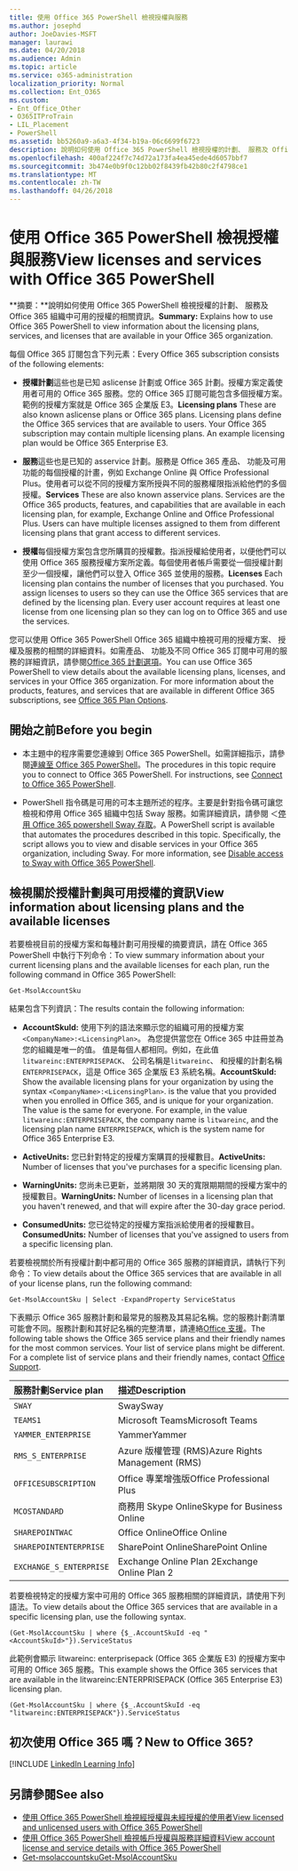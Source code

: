 ```yaml
---
title: 使用 Office 365 PowerShell 檢視授權與服務
ms.author: josephd
author: JoeDavies-MSFT
manager: laurawi
ms.date: 04/20/2018
ms.audience: Admin
ms.topic: article
ms.service: o365-administration
localization_priority: Normal
ms.collection: Ent_O365
ms.custom:
- Ent_Office_Other
- O365ITProTrain
- LIL_Placement
- PowerShell
ms.assetid: bb5260a9-a6a3-4f34-b19a-06c6699f6723
description: 說明如何使用 Office 365 PowerShell 檢視授權的計劃、 服務及 Office 365 組織中可用的授權的相關資訊。
ms.openlocfilehash: 400af224f7c74d72a173fa4ea45ede4d6057bbf7
ms.sourcegitcommit: 3b474e0b9f0c12bb02f8439fb42b80c2f4798ce1
ms.translationtype: MT
ms.contentlocale: zh-TW
ms.lasthandoff: 04/26/2018
---
```

# <a name="view-licenses-and-services-with-office-365-powershell"></a><span data-ttu-id="9a7c2-103">使用 Office 365 PowerShell 檢視授權與服務</span><span class="sxs-lookup"><span data-stu-id="9a7c2-103">View licenses and services with Office 365 PowerShell</span></span>

<span data-ttu-id="9a7c2-104">**摘要：**說明如何使用 Office 365 PowerShell 檢視授權的計劃、 服務及 Office 365 組織中可用的授權的相關資訊。</span><span class="sxs-lookup"><span data-stu-id="9a7c2-104">**Summary:** Explains how to use Office 365 PowerShell to view information about the licensing plans, services, and licenses that are available in your Office 365 organization.</span></span>
  
<span data-ttu-id="9a7c2-105">每個 Office 365 訂閱包含下列元素：</span><span class="sxs-lookup"><span data-stu-id="9a7c2-105">Every Office 365 subscription consists of the following elements:</span></span>

- <span data-ttu-id="9a7c2-p101">**授權計劃**這些也是已知 aslicense 計劃或 Office 365 計劃。授權方案定義使用者可用的 Office 365 服務。您的 Office 365 訂閱可能包含多個授權方案。範例的授權方案就是 Office 365 企業版 E3。</span><span class="sxs-lookup"><span data-stu-id="9a7c2-p101">**Licensing plans** These are also known aslicense plans or Office 365 plans. Licensing plans define the Office 365 services that are available to users. Your Office 365 subscription may contain multiple licensing plans. An example licensing plan would be Office 365 Enterprise E3.</span></span>
    
- <span data-ttu-id="9a7c2-p102">**服務**這些也是已知的 asservice 計劃。服務是 Office 365 產品、 功能及可用功能的每個授權的計畫，例如 Exchange Online 與 Office Professional Plus。使用者可以從不同的授權方案所授與不同的服務權限指派給他們的多個授權。</span><span class="sxs-lookup"><span data-stu-id="9a7c2-p102">**Services** These are also known asservice plans. Services are the Office 365 products, features, and capabilities that are available in each licensing plan, for example, Exchange Online and Office Professional Plus. Users can have multiple licenses assigned to them from different licensing plans that grant access to different services.</span></span>
    
- <span data-ttu-id="9a7c2-p103">**授權**每個授權方案包含您所購買的授權數。指派授權給使用者，以便他們可以使用 Office 365 服務授權方案所定義。每個使用者帳戶需要從一個授權計劃至少一個授權，讓他們可以登入 Office 365 並使用的服務。</span><span class="sxs-lookup"><span data-stu-id="9a7c2-p103">**Licenses** Each licensing plan contains the number of licenses that you purchased. You assign licenses to users so they can use the Office 365 services that are defined by the licensing plan. Every user account requires at least one license from one licensing plan so they can log on to Office 365 and use the services.</span></span>
    
<span data-ttu-id="9a7c2-p104">您可以使用 Office 365 PowerShell Office 365 組織中檢視可用的授權方案、 授權及服務的相關的詳細資料。如需產品、 功能及不同 Office 365 訂閱中可用的服務的詳細資訊，請參閱[Office 365 計劃選項](https://go.microsoft.com/fwlink/p/?LinkId=691147)。</span><span class="sxs-lookup"><span data-stu-id="9a7c2-p104">You can use Office 365 PowerShell to view details about the available licensing plans, licenses, and services in your Office 365 organization. For more information about the products, features, and services that are available in different Office 365 subscriptions, see [Office 365 Plan Options](https://go.microsoft.com/fwlink/p/?LinkId=691147).</span></span>

## <a name="before-you-begin"></a><span data-ttu-id="9a7c2-118">開始之前</span><span class="sxs-lookup"><span data-stu-id="9a7c2-118">Before you begin</span></span>

- <span data-ttu-id="9a7c2-p105">本主題中的程序需要您連線到 Office 365 PowerShell。如需詳細指示，請參閱[連線至 Office 365 PowerShell](connect-to-office-365-powershell.md)。</span><span class="sxs-lookup"><span data-stu-id="9a7c2-p105">The procedures in this topic require you to connect to Office 365 PowerShell. For instructions, see [Connect to Office 365 PowerShell](connect-to-office-365-powershell.md).</span></span>
    
- <span data-ttu-id="9a7c2-p106">PowerShell 指令碼是可用的可本主題所述的程序。主要是針對指令碼可讓您檢視和停用 Office 365 組織中包括 Sway 服務。如需詳細資訊，請參閱 ＜[停用 Office 365 powershell Sway 存取](disable-access-to-sway-with-office-365-powershell.md)。</span><span class="sxs-lookup"><span data-stu-id="9a7c2-p106">A PowerShell script is available that automates the procedures described in this topic. Specifically, the script allows you to view and disable services in your Office 365 organization, including Sway. For more information, see [Disable access to Sway with Office 365 PowerShell](disable-access-to-sway-with-office-365-powershell.md).</span></span>
    
## <a name="view-information-about-licensing-plans-and-the-available-licenses"></a><span data-ttu-id="9a7c2-124">檢視關於授權計劃與可用授權的資訊</span><span class="sxs-lookup"><span data-stu-id="9a7c2-124">View information about licensing plans and the available licenses</span></span>

<span data-ttu-id="9a7c2-125">若要檢視目前的授權方案和每種計劃可用授權的摘要資訊，請在 Office 365 PowerShell 中執行下列命令：</span><span class="sxs-lookup"><span data-stu-id="9a7c2-125">To view summary information about your current licensing plans and the available licenses for each plan, run the following command in Office 365 PowerShell:</span></span>
  
```
Get-MsolAccountSku
```

<span data-ttu-id="9a7c2-126">結果包含下列資訊：</span><span class="sxs-lookup"><span data-stu-id="9a7c2-126">The results contain the following information:</span></span>
  
- <span data-ttu-id="9a7c2-p107">**AccountSkuId:** 使用下列的語法來顯示您的組織可用的授權方案`<CompanyName>:<LicensingPlan>`。 _<CompanyName>_ 為您提供當您在 Office 365 中註冊並為您的組織是唯一的值。_<LicensingPlan>_ 值是每個人都相同。例如，在此值`litwareinc:ENTERPRISEPACK`、 公司名稱是`litwareinc`、 和授權的計劃名稱`ENTERPRISEPACK`，這是 Office 365 企業版 E3 系統名稱。</span><span class="sxs-lookup"><span data-stu-id="9a7c2-p107">**AccountSkuId:** Show the available licensing plans for your organization by using the syntax `<CompanyName>:<LicensingPlan>`.  _<CompanyName>_ is the value that you provided when you enrolled in Office 365, and is unique for your organization. The _<LicensingPlan>_ value is the same for everyone. For example, in the value `litwareinc:ENTERPRISEPACK`, the company name is  `litwareinc`, and the licensing plan name  `ENTERPRISEPACK`, which is the system name for Office 365 Enterprise E3.</span></span>
    
- <span data-ttu-id="9a7c2-131">**ActiveUnits:** 您已針對特定的授權方案購買的授權數目。</span><span class="sxs-lookup"><span data-stu-id="9a7c2-131">**ActiveUnits:** Number of licenses that you've purchases for a specific licensing plan.</span></span>
    
- <span data-ttu-id="9a7c2-132">**WarningUnits:** 您尚未已更新，並將期限 30 天的寬限期期間的授權方案中的授權數目。</span><span class="sxs-lookup"><span data-stu-id="9a7c2-132">**WarningUnits:** Number of licenses in a licensing plan that you haven't renewed, and that will expire after the 30-day grace period.</span></span>
    
- <span data-ttu-id="9a7c2-133">**ConsumedUnits:** 您已從特定的授權方案指派給使用者的授權數目。</span><span class="sxs-lookup"><span data-stu-id="9a7c2-133">**ConsumedUnits:** Number of licenses that you've assigned to users from a specific licensing plan.</span></span>
    
<span data-ttu-id="9a7c2-134">若要檢視關於所有授權計劃中都可用的 Office 365 服務的詳細資訊，請執行下列命令：</span><span class="sxs-lookup"><span data-stu-id="9a7c2-134">To view details about the Office 365 services that are available in all of your license plans, run the following command:</span></span>
  
```
Get-MsolAccountSku | Select -ExpandProperty ServiceStatus
```

<span data-ttu-id="9a7c2-p108">下表顯示 Office 365 服務計劃和最常見的服務及其易記名稱。您的服務計劃清單可能會不同。服務計劃和其好記名稱的完整清單，請連絡[Office 支援](https://support.office.com/home/contact)。</span><span class="sxs-lookup"><span data-stu-id="9a7c2-p108">The following table shows the Office 365 service plans and their friendly names for the most common services. Your list of service plans might be different. For a complete list of service plans and their friendly names, contact [Office Support](https://support.office.com/home/contact).</span></span>
  
|<span data-ttu-id="9a7c2-138">**服務計劃**</span><span class="sxs-lookup"><span data-stu-id="9a7c2-138">**Service plan**</span></span>|<span data-ttu-id="9a7c2-139">**描述**</span><span class="sxs-lookup"><span data-stu-id="9a7c2-139">**Description**</span></span>|
|:-----|:-----|
| `SWAY` <br/> |<span data-ttu-id="9a7c2-140">Sway</span><span class="sxs-lookup"><span data-stu-id="9a7c2-140">Sway</span></span>  <br/> |
| `TEAMS1` <br/> |<span data-ttu-id="9a7c2-141">Microsoft Teams</span><span class="sxs-lookup"><span data-stu-id="9a7c2-141">Microsoft Teams</span></span>  <br/> |
| `YAMMER_ENTERPRISE` <br/> |<span data-ttu-id="9a7c2-142">Yammer</span><span class="sxs-lookup"><span data-stu-id="9a7c2-142">Yammer</span></span>  <br/> |
| `RMS_S_ENTERPRISE` <br/> |<span data-ttu-id="9a7c2-143">Azure 版權管理 (RMS)</span><span class="sxs-lookup"><span data-stu-id="9a7c2-143">Azure Rights Management (RMS)</span></span>  <br/> |
| `OFFICESUBSCRIPTION` <br/> |<span data-ttu-id="9a7c2-144">Office 專業增強版</span><span class="sxs-lookup"><span data-stu-id="9a7c2-144">Office Professional Plus</span></span>  <br/> |
| `MCOSTANDARD` <br/> |<span data-ttu-id="9a7c2-145">商務用 Skype Online</span><span class="sxs-lookup"><span data-stu-id="9a7c2-145">Skype for Business Online</span></span>  <br/> |
| `SHAREPOINTWAC` <br/> |<span data-ttu-id="9a7c2-146">Office Online</span><span class="sxs-lookup"><span data-stu-id="9a7c2-146">Office Online</span></span>  <br/> |
| `SHAREPOINTENTERPRISE` <br/> |<span data-ttu-id="9a7c2-147">SharePoint Online</span><span class="sxs-lookup"><span data-stu-id="9a7c2-147">SharePoint Online</span></span>  <br/> |
| `EXCHANGE_S_ENTERPRISE` <br/> |<span data-ttu-id="9a7c2-148">Exchange Online Plan 2</span><span class="sxs-lookup"><span data-stu-id="9a7c2-148">Exchange Online Plan 2</span></span>  <br/> |
   
<span data-ttu-id="9a7c2-149">若要檢視特定的授權方案中可用的 Office 365 服務相關的詳細資訊，請使用下列語法。</span><span class="sxs-lookup"><span data-stu-id="9a7c2-149">To view details about the Office 365 services that are available in a specific licensing plan, use the following syntax.</span></span>
  
```
(Get-MsolAccountSku | where {$_.AccountSkuId -eq "<AccountSkuId>"}).ServiceStatus
```

<span data-ttu-id="9a7c2-150">此範例會顯示 litwareinc: enterprisepack (Office 365 企業版 E3) 的授權方案中可用的 Office 365 服務。</span><span class="sxs-lookup"><span data-stu-id="9a7c2-150">This example shows the Office 365 services that are available in the  litwareinc:ENTERPRISEPACK (Office 365 Enterprise E3) licensing plan.</span></span>
  
```
(Get-MsolAccountSku | where {$_.AccountSkuId -eq "litwareinc:ENTERPRISEPACK"}).ServiceStatus
```

## <a name="new-to-office-365"></a><span data-ttu-id="9a7c2-151">初次使用 Office 365 嗎？</span><span class="sxs-lookup"><span data-stu-id="9a7c2-151">New to Office 365?</span></span>

[!INCLUDE [LinkedIn Learning Info](../common/office/linkedin-learning-info.md)]
   
## <a name="see-also"></a><span data-ttu-id="9a7c2-152">另請參閱</span><span class="sxs-lookup"><span data-stu-id="9a7c2-152">See also</span></span>

- [<span data-ttu-id="9a7c2-153">使用 Office 365 PowerShell 檢視經授權與未經授權的使用者</span><span class="sxs-lookup"><span data-stu-id="9a7c2-153">View licensed and unlicensed users with Office 365 PowerShell</span></span>](view-licensed-and-unlicensed-users-with-office-365-powershell.md)
- [<span data-ttu-id="9a7c2-154">使用 Office 365 PowerShell 檢視帳戶授權與服務詳細資料</span><span class="sxs-lookup"><span data-stu-id="9a7c2-154">View account license and service details with Office 365 PowerShell</span></span>](view-account-license-and-service-details-with-office-365-powershell.md)
- [<span data-ttu-id="9a7c2-155">Get-msolaccountsku</span><span class="sxs-lookup"><span data-stu-id="9a7c2-155">Get-MsolAccountSku</span></span>](https://go.microsoft.com/fwlink/p/?LinkId=691549)

